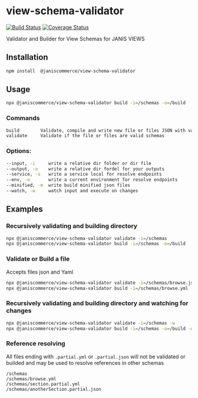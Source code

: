 # view-schema-validator

[![Build Status](https://travis-ci.org/janis-commerce/view-schema-validator.svg?branch=master)](https://travis-ci.org/janis-commerce/view-schema-validator)
[![Coverage Status](https://coveralls.io/repos/github/janis-commerce/view-schema-validator/badge.svg?branch=master)](https://coveralls.io/github/janis-commerce/view-schema-validator?branch=master)

Validator and Builder for View Schemas for JANIS VIEWS

## Installation
```sh
npm install  @janiscommerce/view-schema-validator
```

## Usage
```sh
npx @janiscommerce/view-schema-validator build -i=/schemas -o=/build
```
### Commands
```sh
build        Validate, compile and write new file or files JSON with valid schemas and defaults include.
validate     Validate if the file or files are valid schemas
```

### Options:
```sh
--input, -i     write a relative dir folder or dir file
--output, -o    write a relative dir fordel for your outputs
--service, -s   write a service local for resolve endpoints
--env, -e       write a current environment for resolve endpoints
--minified, -m  write build minified json files
--watch, -w     watch input and execute on changes
```

## Examples

### Recursively validating and building directory

```sh
npx @janiscommerce/view-schema-validator validate -i=/schemas
npx @janiscommerce/view-schema-validator build -i=/schemas -o=/build
```

### Validate or Build a file
Accepts files json and Yaml

```sh
npx @janiscommerce/view-schema-validator validate -i=/schemas/browse.json
npx @janiscommerce/view-schema-validator build -i=/schemas/browse.yml -o=/build
```

### Recursively validating and building directory and watching for changes

```sh
npx @janiscommerce/view-schema-validator validate -i=/schemas -w
npx @janiscommerce/view-schema-validator build -i=/schemas -o=/build -w
```

### Reference resolving

All files ending with `.partial.yml` or `.partial.json` will not be validated or builded and may be used to resolve references in other schemas

```
/schemas
/schemas/browse.yml
/schemas/section.partial.yml
/schemas/anotherSection.partial.json
```